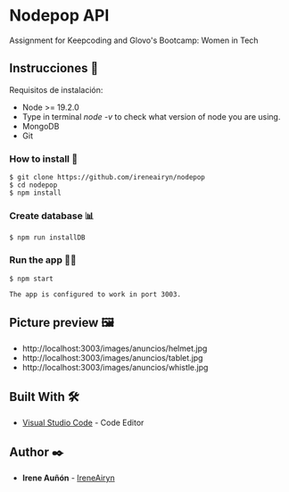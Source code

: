 # Nodepop API
Assignment for Keepcoding and Glovo's Bootcamp: Women in Tech

## Instrucciones 📖

Requisitos de instalación:

- Node >= 19.2.0 
- Type in terminal _node -v_ to check what version of node you are using. 
- MongoDB
- Git

### How to install 💾

	$ git clone https://github.com/ireneairyn/nodepop
	$ cd nodepop
	$ npm install
	
### Create database 📊
	$ npm run installDB
	
### Run the app 🏃‍♀️
	$ npm start
	
	The app is configured to work in port 3003. 
	
## Picture preview 🖼️

- http://localhost:3003/images/anuncios/helmet.jpg 
- http://localhost:3003/images/anuncios/tablet.jpg
- http://localhost:3003/images/anuncios/whistle.jpg


## Built With 🛠️

* [Visual Studio Code](https://code.visualstudio.com/) - Code Editor

## Author ✒️

* **Irene Auñón** - [IreneAiryn](https://github.com/IreneAiryn)